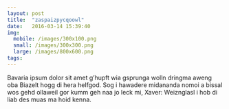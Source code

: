 ```yaml
---
layout: post
title:  "zaspaizpycqoowl"
date:   2016-03-14 15:39:40
img:
  mobile: /images/300x100.png
  small: /images/300x300.png
  large: /images/800x600.png
tags:
---
```

Bavaria ipsum dolor sit amet g’hupft wia gsprunga wolln dringma aweng oba Biazelt hogg di hera helfgod. Sog i hawadere midananda nomoi a bissal wos gehd ollaweil gor kumm geh naa jo leck mi, Xaver: Weiznglasl i hob di liab des muas ma hoid kenna.